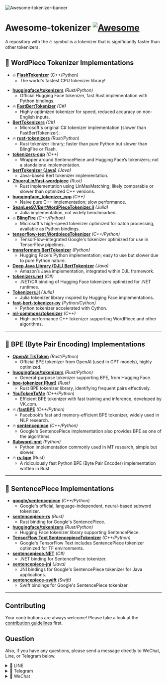 

![Awesome-tokenizer-banner](https://github.com/user-attachments/assets/fa630c29-eb02-4736-9fa7-bb58e7fcf09a)


# Awesome-tokenizer  [![Awesome](https://cdn.rawgit.com/sindresorhus/awesome/d7305f38d29fed78fa85652e3a63e154dd8e8829/media/badge.svg)](https://github.com/sindresorhus/awesome)

A repository with the 🔥 symbol is a tokenizer that is significantly faster than other tokenizers.


## 🔹 **WordPiece Tokenizer Implementations**

* 🔥 **[FlashTokenizer](https://github.com/NLPOptimize/flash-tokenizer)** (C++/Python)
  *  The world's fastest CPU tokenizer library!
- **[huggingface/tokenizers](https://github.com/huggingface/tokenizers)** *(Rust/Python)*
  - Official Hugging Face tokenizer, fast Rust implementation with Python bindings.
- 🔥 **[FastBertTokenizer](https://github.com/kekyo/FastBertTokenizer)** *(C#)*
  - Highly optimized tokenizer for speed, reduced accuracy on non-English inputs.
- **[BertTokenizers](https://github.com/microsoft/BertTokenizers)** *(C#)*
  - Microsoft's original C# tokenizer implementation (slower than FastBertTokenizer).
- 🔥 **[rust-tokenizers](https://github.com/guillaume-be/rust-tokenizers)** *(Rust/Python)*
  - Rust tokenizer library; faster than pure Python but slower than BlingFire or Flash.
- **[tokenizers-cpp](https://github.com/monologg/tokenizers-cpp)** *(C++)*
  - Wrapper around SentencePiece and Hugging Face’s tokenizers; not a standalone implementation.
- **[bertTokenizer (Java)](https://github.com/robrua/easy-bert)** *(Java)*
  - Java-based Bert tokenizer implementation.
- **[ZhuoruLin/fast-wordpiece](https://github.com/ZhuoruLin/fast-wordpiece)** *(Rust)*
  - Rust implementation using LinMaxMatching; likely comparable or slower than optimized C++ versions.
- **[huggingface_tokenizer_cpp](https://github.com/BlinkDL/huggingface_tokenizer_cpp)** *(C++)*
  - Naive pure C++ implementation; slow performance.
- **[SeanLee97/BertWordPieceTokenizer.jl](https://github.com/SeanLee97/BertWordPieceTokenizer.jl)** *(Julia)*
  - Julia implementation, not widely benchmarked.
- 🔥 **[BlingFire](https://github.com/microsoft/BlingFire)** *(C++/Python)*
  - Microsoft's high-speed tokenizer optimized for batch processing, available as Python bindings.
- **[tensorflow-text WordpieceTokenizer](https://github.com/tensorflow/text)** *(C++/Python)*
  - TensorFlow-integrated Google's tokenizer optimized for use in TensorFlow pipelines.
- **[transformers BertTokenizer](https://github.com/huggingface/transformers)** *(Python)*
  - Hugging Face's Python implementation; easy to use but slower due to pure Python nature.
- **[Deep Java Library (DJL) BertTokenizer](https://github.com/deepjavalibrary/djl)** *(Java)*
  - Amazon’s Java implementation, integrated within DJL framework.
- **[tokenizers.net](https://github.com/ScottLogic/tokenizers.net)** *(C#)*
  - .NET/C# binding of Hugging Face tokenizers optimized for .NET runtimes.
- **[Tokenizers.jl](https://github.com/JuliaText/Tokenizers.jl)** *(Julia)*
  - Julia tokenizer library inspired by Hugging Face implementations.
- **[fast-bert-tokenizer-py](https://github.com/kakaobrain/fast-bert-tokenizer-py)** *(Python/Cython)*
  - Python tokenizer accelerated with Cython.
- **[ml-commons/tokenizer](https://github.com/mlcommons/tokenizer)** *(C++)*
  - High-performance C++ tokenizer supporting WordPiece and other algorithms.

------

## 🔹 **BPE (Byte Pair Encoding) Implementations**

- **[OpenAI TikToken](https://github.com/openai/tiktoken)** *(Rust/Python)*
  - Official BPE tokenizer from OpenAI (used in GPT models), highly optimized.
- **[huggingface/tokenizers](https://github.com/huggingface/tokenizers)** *(Rust/Python)*
  - General-purpose tokenizer supporting BPE, from Hugging Face.
- **[bpe-tokenizer (Rust)](https://docs.rs/bpe-tokenizer/latest/bpe_tokenizer/)** *(Rust)*
  - Rust BPE tokenizer library, identifying frequent pairs effectively.
- **[YouTokenToMe](https://github.com/VKCOM/YouTokenToMe)** *(C++/Python)*
  - Efficient BPE tokenizer with fast training and inference, developed by VK.com.
- 🔥  /**[fastBPE](https://github.com/glample/fastBPE)** *(C++/Python)*
  - Facebook’s fast and memory-efficient BPE tokenizer, widely used in NLP research.
- 🔥 **[sentencepiece](https://github.com/google/sentencepiece)** *(C++/Python)*
  - Google's SentencePiece implementation also provides BPE as one of the algorithms.
- **[Subword-nmt](https://github.com/rsennrich/subword-nmt)** *(Python)*
  - Python implementation commonly used in MT research, simple but slower.
- 🔥 **[rs-bpe](https://github.com/gweidart/rs-bpe)** (Rust)
  - A ridiculously fast Python BPE (Byte Pair Encoder) implementation written in Rust
------

## 🔹 **SentencePiece Implementations**

- **[google/sentencepiece](https://github.com/google/sentencepiece)** *(C++/Python)*
  - Google's official, language-independent, neural-based subword tokenizer.
- **[sentencepiece-rs](https://github.com/finalfusion/sentencepiece)** *(Rust)*
  - Rust binding for Google's SentencePiece.
- **[huggingface/tokenizers](https://github.com/huggingface/tokenizers)** *(Rust/Python)*
  - Hugging Face tokenizer library supporting SentencePiece.
- **[TensorFlow Text SentencepieceTokenizer](https://github.com/tensorflow/text)** *(C++/Python)*
  - Google's TensorFlow Text includes SentencePiece tokenizer optimized for TF environments.
- **[sentencepiece.NET](https://github.com/Curiosity-ai/sentencepiece.NET)** *(C#)*
  - .NET binding for SentencePiece tokenizer.
- **[sentencepiece-jni](https://github.com/go-skynet/sentencepiece-jni)** *(Java)*
  - JNI bindings for Google's SentencePiece tokenizer for Java applications.
- **[sentencepiece-swift](https://github.com/xenova/sentencepiece-swift)** *(Swift)*
  - Swift bindings for Google's SentencePiece tokenizer.

------

## Contributing

Your contributions are always welcome! Please take a look at the [contribution guidelines](./CONTRIBUTING.md) first.


## Question

Also, if you have any questions, please send a message directly to WeChat, Line, or Telegram below.


<details>
<summary>💬 LINE</summary>

![LIINE_QR](https://github.com/user-attachments/assets/f8bf4afb-7719-4ceb-8baa-8aeb197514ca)


</details>

<details>
<summary>💬 Telegram</summary>
 
![TELEGRAM_QR](https://github.com/user-attachments/assets/9516c0a3-6268-446e-a526-f0afa11c9a0e)


</details>

<details>
<summary>💬 WeChat</summary>

![WeChat](https://github.com/user-attachments/assets/f8e3a896-1820-47ab-b4f4-9ec0b8741e7d)

</details>




